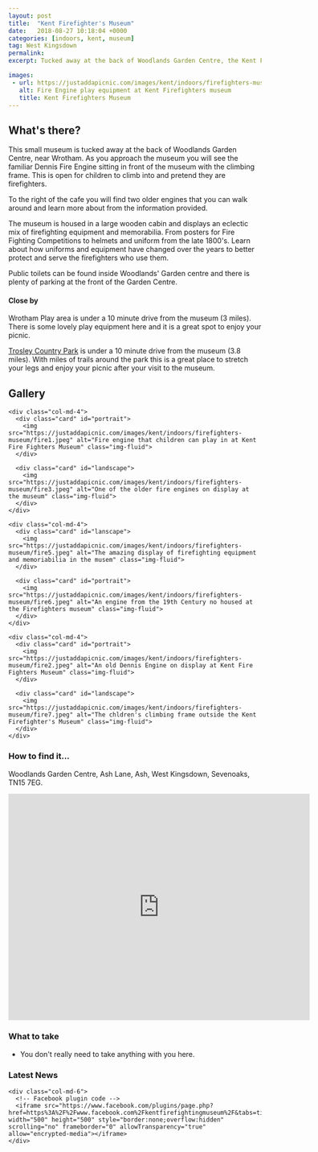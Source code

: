 ```yaml
---
layout: post
title:  "Kent Firefighter's Museum"
date:   2018-08-27 10:18:04 +0000
categories: [indoors, kent, museum]
tag: West Kingsdown
permalink: 
excerpt: Tucked away at the back of Woodlands Garden Centre, the Kent Firefighters Museum displays lots of fascinating artefacts from firefighting history.  With an old fire engine to play in the kids imaginations will be ignited.

images: 
 - url: https://justaddapicnic.com/images/kent/indoors/firefighters-museum/fire7.jpeg
   alt: Fire Engine play equipment at Kent Firefighters museum
   title: Kent Firefighters Museum
---
```


## What's there?
This small museum is tucked away at the back of Woodlands Garden Centre, near Wrotham.  As you approach the museum you will see the familiar Dennis Fire Engine sitting in front of the museum with the climbing frame.  This is open for children to climb into and pretend they are firefighters.

To the right of the cafe you will find two older engines that you can walk around and learn more about from the information provided.

The museum is housed in a large wooden cabin and displays an eclectic mix of firefighting equipment and memorabilia.  From posters for Fire Fighting Competitions to helmets and uniform from the late 1800's.  Learn about how uniforms and equipment have changed over the years to better protect and serve the firefighters who use them.

Public toilets can be found inside Woodlands' Garden centre and there is plenty of parking at the front of the Garden Centre.

#### Close by
Wrotham Play area is under a 10 minute drive from the museum (3 miles).  There is some lovely play equipment here and it is a great spot to enjoy your picnic.

[Trosley Country Park](/outdoors/kent/park/2018/08/27/trosley-park.html) is under a 10 minute drive from the museum (3.8 miles). With miles of trails around the park this is a great place to stretch your legs and enjoy your picnic after your visit to the museum.

## Gallery

<div class="container">

  <div class="row">

    <div class="col-md-4">
      <div class="card" id="portrait">
        <img src="https://justaddapicnic.com/images/kent/indoors/firefighters-museum/fire1.jpeg" alt="Fire engine that children can play in at Kent Fire Fighters Museum" class="img-fluid">
      </div>

      <div class="card" id="landscape">
        <img src="https://justaddapicnic.com/images/kent/indoors/firefighters-museum/fire3.jpeg" alt="One of the older fire engines on display at the museum" class="img-fluid">
      </div>  
    </div>

    <div class="col-md-4">
      <div class="card" id="lanscape">
        <img src="https://justaddapicnic.com/images/kent/indoors/firefighters-museum/fire5.jpeg" alt="The amazing display of firefighting equipment and memoriabilia in the musem" class="img-fluid">
      </div>

      <div class="card" id="portrait">
        <img src="https://justaddapicnic.com/images/kent/indoors/firefighters-museum/fire6.jpeg" alt="An engine from the 19th Century no housed at the Firefighters museum" class="img-fluid">
      </div>
    </div>

    <div class="col-md-4">
      <div class="card" id="portrait">
        <img src="https://justaddapicnic.com/images/kent/indoors/firefighters-museum/fire2.jpeg" alt="An old Dennis Engine on display at Kent Fire Fighters Museum" class="img-fluid">
      </div>

      <div class="card" id="landscape">
        <img src="https://justaddapicnic.com/images/kent/indoors/firefighters-museum/fire7.jpeg" alt="The chldren's climbing frame outside the Kent Firefighter's Museum" class="img-fluid">
      </div>
    </div>

  </div>      
</div>


### How to find it...
Woodlands Garden Centre, Ash Lane, Ash, West Kingsdown, Sevenoaks, TN15 7EG.

<iframe src="https://www.google.com/maps/embed?pb=!1m18!1m12!1m3!1d9973.876446390681!2d0.2776218053359061!3d51.33309604238658!2m3!1f0!2f0!3f0!3m2!1i1024!2i768!4f13.1!3m3!1m2!1s0x47df4b592f526e2b%3A0x6eb0f7e7da157294!2sKent+Firefighting+Museum!5e0!3m2!1sen!2suk!4v1536062903831" width="600" height="450" frameborder="0" style="border:0" allowfullscreen></iframe>

### What to take
* You don't really need to take anything with you here.

### Latest News

<div class="container">
  <div class="row">
<!--     <div class="col-md-6">
      Twitter plugin code
    </div> -->
  
    <div class="col-md-6">
      <!-- Facebook plugin code -->
      <iframe src="https://www.facebook.com/plugins/page.php?href=https%3A%2F%2Fwww.facebook.com%2Fkentfirefightingmuseum%2F&tabs=timeline&width=500&height=500&small_header=true&adapt_container_width=true&hide_cover=false&show_facepile=false&appId" width="500" height="500" style="border:none;overflow:hidden" scrolling="no" frameborder="0" allowTransparency="true" allow="encrypted-media"></iframe>
    </div>
  </div>
</div>
